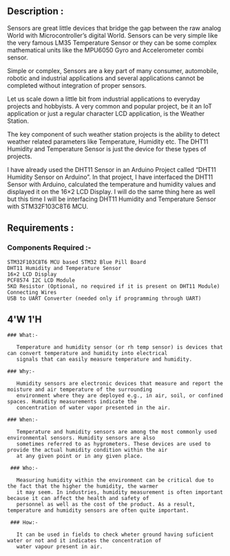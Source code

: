 ## Description :


Sensors are great little devices that bridge the gap between the raw analog World with Microcontroller’s digital World. Sensors can be very simple like the very famous LM35 Temperature Sensor or they can be some complex mathematical units like the MPU6050 Gyro and Accelerometer combi sensor.

Simple or complex, Sensors are a key part of many consumer, automobile, robotic and industrial applications and several applications cannot be completed without integration of proper sensors.

Let us scale down a little bit from industrial applications to everyday projects and hobbyists. A very common and popular project, be it an IoT application or just a regular character LCD application, is the Weather Station.

The key component of such weather station projects is the ability to detect weather related parameters like Temperature, Humidity etc. The DHT11 Humidity and Temperature Sensor is just the device for these types of projects.

I have already used the DHT11 Sensor in an Arduino Project called “DHT11 Humidity Sensor on Arduino”. In that project, I have interfaced the DHT11 Sensor with Arduino, calculated the temperature and humidity values and displayed it on the 16×2 LCD Display. I will do the same thing here as well but this time I will be interfacing DHT11 Humidity and Temperature Sensor with STM32F103C8T6 MCU.



## Requirements :


### Components Required :-

    STM32F103C8T6 MCU based STM32 Blue Pill Board
    DHT11 Humidity and Temperature Sensor
    16×2 LCD Display
    PCF8574 I2C LCD Module
    5KΩ Resistor (Optional, no required if it is present on DHT11 Module)
    Connecting Wires
    USB to UART Converter (needed only if programming through UART)
    
    
## 4'W 1'H

    
    ### What:-
       
       Temperature and humidity sensor (or rh temp sensor) is devices that can convert temperature and humidity into electrical
       signals that can easily measure temperature and humidity.
       
    ### Why:-
      
       Humidity sensors are electronic devices that measure and report the moisture and air temperature of the surrounding 
       environment where they are deployed e.g., in air, soil, or confined spaces. Humidity measurements indicate the
       concentration of water vapor presented in the air.
        
    ### When:-
    
       Temperature and humidity sensors are among the most commonly used environmental sensors. Humidity sensors are also
       sometimes referred to as hygrometers. These devices are used to provide the actual humidity condition within the air
       at any given point or in any given place.
       
     ### Who:-
     
       Measuring humidity within the environment can be critical due to the fact that the higher the humidity, the warmer 
       it may seem. In industries, humidity measurement is often important because it can affect the health and safety of
       personnel as well as the cost of the product. As a result, temperature and humidity sensors are often quite important.
       
     ### How:-
     
       It can be used in fields to check wheter ground having suficient water or not and it indicates the concentration of
       water vapour present in air.
      
      
      
